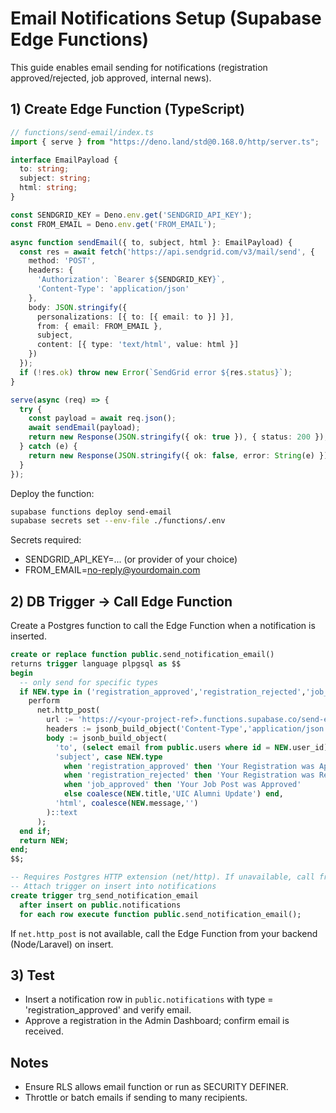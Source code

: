 # Email Notifications Setup (Supabase Edge Functions)

This guide enables email sending for notifications (registration approved/rejected, job approved, internal news).

## 1) Create Edge Function (TypeScript)

```ts
// functions/send-email/index.ts
import { serve } from "https://deno.land/std@0.168.0/http/server.ts";

interface EmailPayload {
  to: string;
  subject: string;
  html: string;
}

const SENDGRID_KEY = Deno.env.get('SENDGRID_API_KEY');
const FROM_EMAIL = Deno.env.get('FROM_EMAIL');

async function sendEmail({ to, subject, html }: EmailPayload) {
  const res = await fetch('https://api.sendgrid.com/v3/mail/send', {
    method: 'POST',
    headers: {
      'Authorization': `Bearer ${SENDGRID_KEY}`,
      'Content-Type': 'application/json'
    },
    body: JSON.stringify({
      personalizations: [{ to: [{ email: to }] }],
      from: { email: FROM_EMAIL },
      subject,
      content: [{ type: 'text/html', value: html }]
    })
  });
  if (!res.ok) throw new Error(`SendGrid error ${res.status}`);
}

serve(async (req) => {
  try {
    const payload = await req.json();
    await sendEmail(payload);
    return new Response(JSON.stringify({ ok: true }), { status: 200 });
  } catch (e) {
    return new Response(JSON.stringify({ ok: false, error: String(e) }), { status: 500 });
  }
});
```

Deploy the function:
```bash
supabase functions deploy send-email
supabase secrets set --env-file ./functions/.env
```

Secrets required:
- SENDGRID_API_KEY=... (or provider of your choice)
- FROM_EMAIL=no-reply@yourdomain.com

## 2) DB Trigger → Call Edge Function

Create a Postgres function to call the Edge Function when a notification is inserted.

```sql
create or replace function public.send_notification_email()
returns trigger language plpgsql as $$
begin
  -- only send for specific types
  if NEW.type in ('registration_approved','registration_rejected','job_approved','news') then
    perform
      net.http_post(
        url := 'https://<your-project-ref>.functions.supabase.co/send-email',
        headers := jsonb_build_object('Content-Type','application/json','Authorization','Bearer '|| current_setting('app.settings.service_role_key', true)),
        body := jsonb_build_object(
          'to', (select email from public.users where id = NEW.user_id),
          'subject', case NEW.type 
            when 'registration_approved' then 'Your Registration was Approved'
            when 'registration_rejected' then 'Your Registration was Rejected'
            when 'job_approved' then 'Your Job Post was Approved'
            else coalesce(NEW.title,'UIC Alumni Update') end,
          'html', coalesce(NEW.message,'')
        )::text
      );
  end if;
  return NEW;
end;
$$;

-- Requires Postgres HTTP extension (net/http). If unavailable, call from backend instead
-- Attach trigger on insert into notifications
create trigger trg_send_notification_email
  after insert on public.notifications
  for each row execute function public.send_notification_email();
```

If `net.http_post` is not available, call the Edge Function from your backend (Node/Laravel) on insert.

## 3) Test
- Insert a notification row in `public.notifications` with type = 'registration_approved' and verify email.
- Approve a registration in the Admin Dashboard; confirm email is received.

## Notes
- Ensure RLS allows email function or run as SECURITY DEFINER.
- Throttle or batch emails if sending to many recipients.

